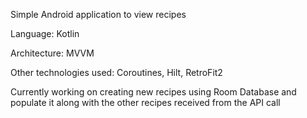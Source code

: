 Simple Android application to view recipes

Language: Kotlin

Architecture: MVVM

Other technologies used: Coroutines, Hilt, RetroFit2

Currently working on creating new recipes using Room Database and populate it along with the other recipes received from the API call